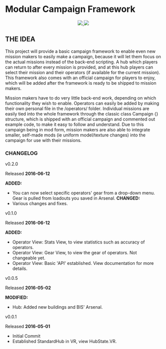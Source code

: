 <h1>Modular Campaign Framework</h1>
<p align="center">
<a href="https://github.com/CER10TY/Modular-Campaign/releases">
	<img src="https://img.shields.io/github/release/CER10TY/Modular-Campaign.svg" />
</a>
<a href="https://github.com/CER10TY/Modular-Campaign/issues">
	<img src="https://img.shields.io/github/issues/CER10TY/Modular-Campaign.svg" />
</a>
</p>

## THE IDEA

This project will provide a basic campaign framework to enable even new mission makers to easily make a campaign, because it will let them focus on the actual missions instead of the back-end scripting.
A hub which players can return to after every mission is provided, and at this hub players can select their mission and their operators (if available for the current mission). This framework also comes with an official campaign for players to enjoy, which will be added after the framework is ready to be shipped to mission makers.

Mission makers have to do very little back-end work, depending on which functionality they wish to enable. Operators can easily be added by making their own personal file in the /operators/ folder.
Individual missions are easily tied into the whole framework through the classic class Campaign {} structure, which is shipped with an official campaign and commented out example code, to make it easy to follow and understand. Due to this campaign being in mod form, mission makers are also able to integrate smaller, self-made mods (ie uniform model/texture changes) into the campaign for use with their missions.

### CHANGELOG
v0.2.0

Released **2016-06-12**

**ADDED:**
* You can now select specific operators' gear from a drop-down menu. Gear is pulled from loadouts you saved in Arsenal.
**CHANGED:**
* Various changes and fixes.

v0.1.0

Released **2016-06-12**

**ADDED:**
* Operator View: Stats View, to view statistics such as accuracy of operators.
* Operator View: Gear View, to view the gear of operators. Not changeable yet.
* Operator View: Basic 'API' established. View documentation for more details.

v0.0.5

Released **2016-05-02**

**MODIFIED:**
* Hub: Added new buildings and BIS' Arsenal.

v0.0.1

Released **2016-05-01**

* Initial Commit
* Established StandardHub in VR, view HubState.VR.
